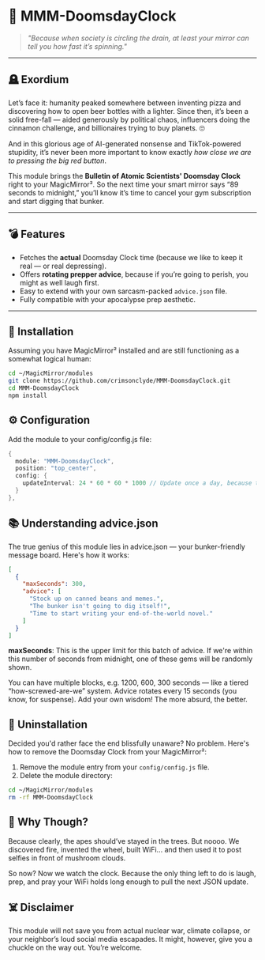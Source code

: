 # 🧨 MMM-DoomsdayClock

> *"Because when society is circling the drain, at least your mirror can tell you how fast it’s spinning."*

---

## 🪦 Exordium

Let’s face it: humanity peaked somewhere between inventing pizza and discovering how to open beer bottles with a lighter. Since then, it’s been a solid free-fall — aided generously by political chaos, influencers doing the cinnamon challenge, and billionaires trying to buy planets. 🙄

And in this glorious age of AI-generated nonsense and TikTok-powered stupidity, it’s never been more important to know exactly *how close we are to pressing the big red button*.

This module brings the **Bulletin of Atomic Scientists' Doomsday Clock** right to your MagicMirror². So the next time your smart mirror says “89 seconds to midnight,” you’ll know it’s time to cancel your gym subscription and start digging that bunker.

---

## 💣 Features

- Fetches the **actual** Doomsday Clock time (because we like to keep it real — or real depressing).
- Offers **rotating prepper advice**, because if you’re going to perish, you might as well laugh first.
- Easy to extend with your own sarcasm-packed `advice.json` file.
- Fully compatible with your apocalypse prep aesthetic.

---

## 🧪 Installation

Assuming you have MagicMirror² installed and are still functioning as a somewhat logical human:

```bash
cd ~/MagicMirror/modules
git clone https://github.com/crimsonclyde/MMM-DoomsdayClock.git
cd MMM-DoomsdayClock
npm install
```

## ⚙️ Configuration

Add the module to your config/config.js file:

```java
{
  module: "MMM-DoomsdayClock",
  position: "top_center",
  config: {
    updateInterval: 24 * 60 * 60 * 1000 // Update once a day, because the end is near but not *that* near
  }
},
```

## 📚 Understanding advice.json

The true genius of this module lies in advice.json — your bunker-friendly message board. Here's how it works:

```json
[
  {
    "maxSeconds": 300,
    "advice": [
      "Stock up on canned beans and memes.",
      "The bunker isn't going to dig itself!",
      "Time to start writing your end-of-the-world novel."
    ]
  }
]
```

**maxSeconds**: This is the upper limit for this batch of advice. If we're within this number of seconds from midnight, one of these gems will be randomly shown.

You can have multiple blocks, e.g. 1200, 600, 300 seconds — like a tiered “how-screwed-are-we” system.
Advice rotates every 15 seconds (you know, for suspense).
Add your own wisdom! The more absurd, the better.

## 🧹 Uninstallation

Decided you'd rather face the end blissfully unaware? No problem. Here's how to remove the Doomsday Clock from your MagicMirror²:

1. Remove the module entry from your `config/config.js` file.
2. Delete the module directory:

```bash
cd ~/MagicMirror/modules
rm -rf MMM-DoomsdayClock
```

##  🐒 Why Though?
Because clearly, the apes should’ve stayed in the trees. But noooo. We discovered fire, invented the wheel, built WiFi... and then used it to post selfies in front of mushroom clouds.

So now? Now we watch the clock. Because the only thing left to do is laugh, prep, and pray your WiFi holds long enough to pull the next JSON update.

## ☠️ Disclaimer
This module will not save you from actual nuclear war, climate collapse, or your neighbor’s loud social media escapades. 
It might, however, give you a chuckle on the way out. You’re welcome.